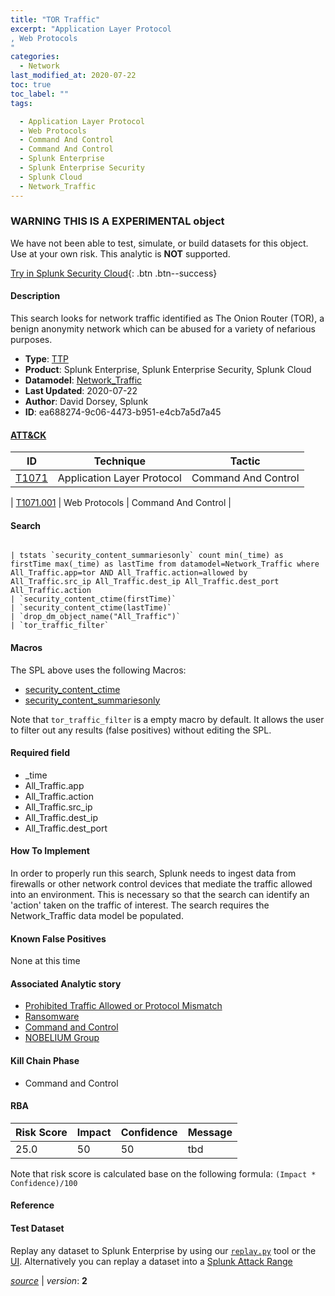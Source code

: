 ```yaml
---
title: "TOR Traffic"
excerpt: "Application Layer Protocol
, Web Protocols
"
categories:
  - Network
last_modified_at: 2020-07-22
toc: true
toc_label: ""
tags:

  - Application Layer Protocol
  - Web Protocols
  - Command And Control
  - Command And Control
  - Splunk Enterprise
  - Splunk Enterprise Security
  - Splunk Cloud
  - Network_Traffic
---
```


###  WARNING THIS IS A EXPERIMENTAL object
We have not been able to test, simulate, or build datasets for this object. Use at your own risk. This analytic is **NOT** supported.


[Try in Splunk Security Cloud](https://www.splunk.com/en_us/cyber-security.html){: .btn .btn--success}

#### Description

This search looks for network traffic identified as The Onion Router (TOR), a benign anonymity network which can be abused for a variety of nefarious purposes.

- **Type**: [TTP](https://github.com/splunk/security_content/wiki/object-Analytic-Types)
- **Product**: Splunk Enterprise, Splunk Enterprise Security, Splunk Cloud
- **Datamodel**: [Network_Traffic](https://docs.splunk.com/Documentation/CIM/latest/User/NetworkTraffic)
- **Last Updated**: 2020-07-22
- **Author**: David Dorsey, Splunk
- **ID**: ea688274-9c06-4473-b951-e4cb7a5d7a45


#### [ATT&CK](https://attack.mitre.org/)

| ID             | Technique        |  Tactic             |
| -------------- | ---------------- |-------------------- |
| [T1071](https://attack.mitre.org/techniques/T1071/) | Application Layer Protocol | Command And Control |

| [T1071.001](https://attack.mitre.org/techniques/T1071/001/) | Web Protocols | Command And Control |

#### Search

```

| tstats `security_content_summariesonly` count min(_time) as firstTime max(_time) as lastTime from datamodel=Network_Traffic where All_Traffic.app=tor AND All_Traffic.action=allowed by All_Traffic.src_ip All_Traffic.dest_ip All_Traffic.dest_port All_Traffic.action 
| `security_content_ctime(firstTime)` 
| `security_content_ctime(lastTime)` 
| `drop_dm_object_name("All_Traffic")` 
| `tor_traffic_filter`
```

#### Macros
The SPL above uses the following Macros:
* [security_content_ctime](https://github.com/splunk/security_content/blob/develop/macros/security_content_ctime.yml)
* [security_content_summariesonly](https://github.com/splunk/security_content/blob/develop/macros/security_content_summariesonly.yml)

Note that `tor_traffic_filter` is a empty macro by default. It allows the user to filter out any results (false positives) without editing the SPL.

#### Required field
* _time
* All_Traffic.app
* All_Traffic.action
* All_Traffic.src_ip
* All_Traffic.dest_ip
* All_Traffic.dest_port


#### How To Implement
In order to properly run this search, Splunk needs to ingest data from firewalls or other network control devices that mediate the traffic allowed into an environment. This is necessary so that the search can identify an 'action' taken on the traffic of interest. The search requires the Network_Traffic data model be populated.

#### Known False Positives
None at this time

#### Associated Analytic story
* [Prohibited Traffic Allowed or Protocol Mismatch](/stories/prohibited_traffic_allowed_or_protocol_mismatch)
* [Ransomware](/stories/ransomware)
* [Command and Control](/stories/command_and_control)
* [NOBELIUM Group](/stories/nobelium_group)


#### Kill Chain Phase
* Command and Control



#### RBA

| Risk Score  | Impact      | Confidence   | Message      |
| ----------- | ----------- |--------------|--------------|
| 25.0 | 50 | 50 | tbd |


Note that risk score is calculated base on the following formula: `(Impact * Confidence)/100`



#### Reference


#### Test Dataset
Replay any dataset to Splunk Enterprise by using our [`replay.py`](https://github.com/splunk/attack_data#using-replaypy) tool or the [UI](https://github.com/splunk/attack_data#using-ui).
Alternatively you can replay a dataset into a [Splunk Attack Range](https://github.com/splunk/attack_range#replay-dumps-into-attack-range-splunk-server)



[*source*](https://github.com/splunk/security_content/tree/develop/detections/experimental/network/tor_traffic.yml) \| *version*: **2**